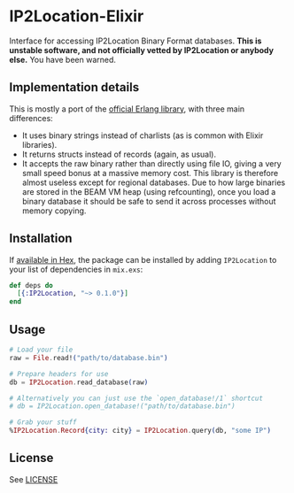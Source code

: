 # IP2Location-Elixir

Interface for accessing IP2Location Binary Format databases.
**This is unstable software, and not officially vetted by IP2Location or anybody else.** You have been warned.

## Implementation details

This is mostly a port of the [official Erlang library](https://github.com/IP2Location/IP2Location-erlang),
with three main differences:
- It uses binary strings instead of charlists (as is common with Elixir libraries).
- It returns structs instead of records (again, as usual).
- It accepts the raw binary rather than directly using file IO, giving a very small speed bonus at a massive
  memory cost. This library is therefore almost useless except for regional databases. Due to how large
  binaries are stored in the BEAM VM heap (using refcounting), once you load a binary database it should
  be safe to send it across processes without memory copying.

## Installation

If [available in Hex](https://hex.pm/docs/publish), the package can be installed
by adding `IP2Location` to your list of dependencies in `mix.exs`:

```elixir
def deps do
  [{:IP2Location, "~> 0.1.0"}]
end
```

## Usage

```elixir
# Load your file
raw = File.read!("path/to/database.bin")

# Prepare headers for use
db = IP2Location.read_database(raw) 

# Alternatively you can just use the `open_database!/1` shortcut
# db = IP2Location.open_database!("path/to/database.bin") 

# Grab your stuff
%IP2Location.Record{city: city} = IP2Location.query(db, "some IP")
```

## License
See [LICENSE](LICENSE)
